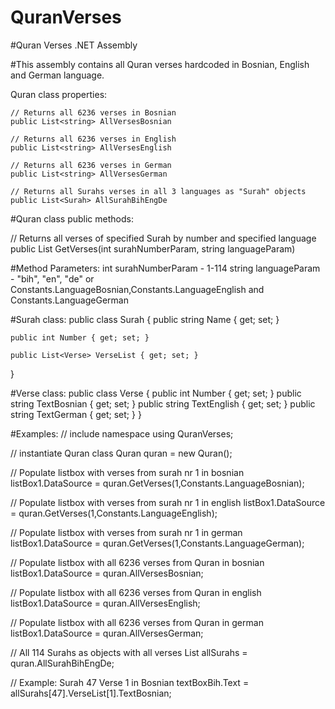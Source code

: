 ﻿# QuranVerses
#Quran Verses .NET Assembly

#This assembly contains all Quran verses hardcoded in Bosnian, English and German language.

Quran class properties:

    // Returns all 6236 verses in Bosnian
    public List<string> AllVersesBosnian   
    
    // Returns all 6236 verses in English
    public List<string> AllVersesEnglish 
    
    // Returns all 6236 verses in German
    public List<string> AllVersesGerman 
    
    // Returns all Surahs verses in all 3 languages as "Surah" objects
    public List<Surah> AllSurahBihEngDe 
    
    
    
#Quran class public methods:

// Returns all verses of specified Surah by number and specified language
public List<string> GetVerses(int surahNumberParam, string languageParam)

#Method Parameters:
int surahNumberParam - 1-114
string languageParam - "bih", "en", "de" or Constants.LanguageBosnian,Constants.LanguageEnglish and Constants.LanguageGerman



#Surah class:
public class Surah
{
    public string Name { get; set; }

    public int Number { get; set; }

    public List<Verse> VerseList { get; set; }
}

#Verse class:
public class Verse
{
    public int Number { get; set; }
    public string TextBosnian { get; set; }
    public string TextEnglish { get; set; }
    public string TextGerman { get; set; }
}

#Examples:
// include namespace
using QuranVerses;

// instantiate Quran class
Quran quran = new Quran();

 // Populate listbox with verses from surah nr 1 in bosnian
 listBox1.DataSource = quran.GetVerses(1,Constants.LanguageBosnian);

 // Populate listbox with verses from surah nr 1 in english
 listBox1.DataSource = quran.GetVerses(1,Constants.LanguageEnglish);

 // Populate listbox with verses from surah nr 1 in german
 listBox1.DataSource = quran.GetVerses(1,Constants.LanguageGerman);


 // Populate listbox with all 6236 verses from Quran in bosnian
 listBox1.DataSource = quran.AllVersesBosnian;


 // Populate listbox with all 6236 verses from Quran in english
 listBox1.DataSource = quran.AllVersesEnglish;

            
 // Populate listbox with all 6236 verses from Quran in german
 listBox1.DataSource = quran.AllVersesGerman;
            
 // All 114 Surahs as objects with all verses
 List<Surah> allSurahs = quran.AllSurahBihEngDe;
 
 // Example: Surah 47 Verse 1 in Bosnian
 textBoxBih.Text = allSurahs[47].VerseList[1].TextBosnian;

